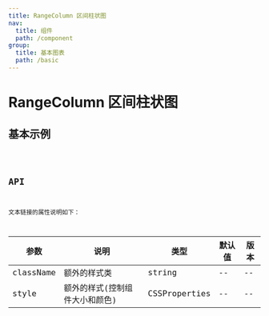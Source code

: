 ```yaml
---
title: RangeColumn 区间柱状图
nav:
  title: 组件
  path: /component
group:
  title: 基本图表
  path: /basic
---
```


# RangeColumn 区间柱状图

## 基本示例

<code src="./demo/simple.tsx" />

## API

文本链接的属性说明如下：

| 参数      | 说明                           | 类型          | 默认值 | 版本 |
| --------- | ------------------------------ | ------------- | ------ | ---- |
| className | 额外的样式类                   | string        | --     | --   |
| style     | 额外的样式(控制组件大小和颜色) | CSSProperties | --     | --   |
